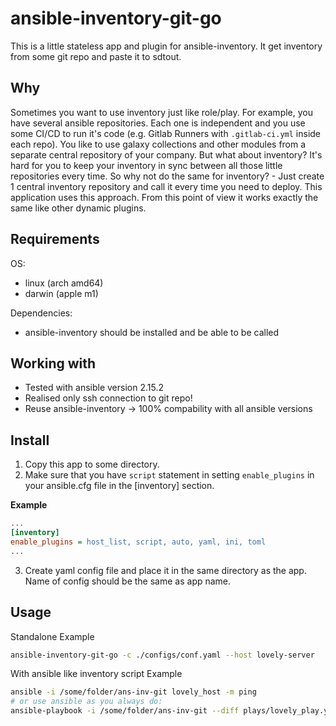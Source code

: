 # ansible-inventory-git-go
This is a little stateless app and plugin for ansible-inventory. It get inventory from some git repo and paste it to sdtout.

## Why
Sometimes you want to use inventory just like role/play. For example, you have several ansible repositories. Each one is independent and you use some CI/CD to run it's code (e.g. Gitlab Runners with `.gitlab-ci.yml` inside each repo). You like to use galaxy collections and other modules from a separate central repository of your company. But what about inventory? It's hard for you to keep your inventory in sync between all those little repositories every time. So why not do the same for inventory? - Just create 1 central inventory repository and call it every time you need to deploy. This application uses this approach.
From this point of view it works exactly the same like other dynamic plugins.

## Requirements

OS:
- linux (arch amd64)
- darwin (apple m1)

Dependencies:

- ansible-inventory should be installed and be able to be called

## Working with

- Tested with ansible version 2.15.2
- Realised only ssh connection to git repo!
- Reuse ansible-inventory -> 100% compability with all ansible versions

## Install

1. Copy this app to some directory.
2. Make sure that you have `script` statement in setting `enable_plugins` in your ansible.cfg file in the [inventory] section.

**Example**
```ini
...
[inventory]
enable_plugins = host_list, script, auto, yaml, ini, toml
...
```

3. Create yaml config file and place it in the same directory as the app. Name of config should be the same as app name.

## Usage

Standalone Example
```bash
ansible-inventory-git-go -c ./configs/conf.yaml --host lovely-server
```

With ansible like inventory script Example
```bash
ansible -i /some/folder/ans-inv-git lovely_host -m ping
# or use ansible as you always do:
ansible-playbook -i /some/folder/ans-inv-git --diff plays/lovely_play.yml -l lovely_host
```
